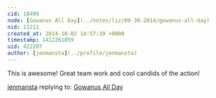 ```yaml
---
cid: 10499
node: [Gowanus All Day](../notes/liz/09-30-2014/gowanus-all-day)
nid: 11211
created_at: 2014-10-02 14:57:39 +0000
timestamp: 1412261859
uid: 422207
author: [jenmansta](../profile/jenmansta)
---
```


This is awesome! Great team work and cool candids of the action! 

[jenmansta](../profile/jenmansta) replying to: [Gowanus All Day](../notes/liz/09-30-2014/gowanus-all-day)

